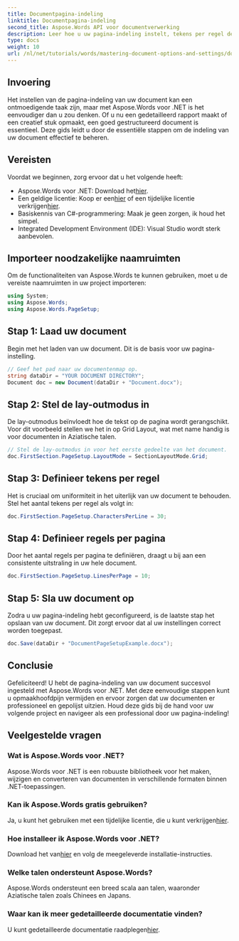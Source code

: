 ```yaml
---
title: Documentpagina-indeling
linktitle: Documentpagina-indeling
second_title: Aspose.Words API voor documentverwerking
description: Leer hoe u uw pagina-indeling instelt, tekens per regel definieert en het uiterlijk van uw document optimaliseert met eenvoudige, uitvoerbare stappen. Perfect voor ontwikkelaars op elk niveau.
type: docs
weight: 10
url: /nl/net/tutorials/words/mastering-document-options-and-settings/document-page-layout/
---
```

## Invoering

Het instellen van de pagina-indeling van uw document kan een ontmoedigende taak zijn, maar met Aspose.Words voor .NET is het eenvoudiger dan u zou denken. Of u nu een gedetailleerd rapport maakt of een creatief stuk opmaakt, een goed gestructureerd document is essentieel. Deze gids leidt u door de essentiële stappen om de indeling van uw document effectief te beheren.

## Vereisten

Voordat we beginnen, zorg ervoor dat u het volgende heeft:

-  Aspose.Words voor .NET: Download het[hier](https://releases.aspose.com/words/net/).
-  Een geldige licentie: Koop er een[hier](https://purchase.aspose.com/buy) of een tijdelijke licentie verkrijgen[hier](https://purchase.aspose.com/temporary-license/).
- Basiskennis van C#-programmering: Maak je geen zorgen, ik houd het simpel.
- Integrated Development Environment (IDE): Visual Studio wordt sterk aanbevolen.

## Importeer noodzakelijke naamruimten

Om de functionaliteiten van Aspose.Words te kunnen gebruiken, moet u de vereiste naamruimten in uw project importeren:

```csharp
using System;
using Aspose.Words;
using Aspose.Words.PageSetup;
```

## Stap 1: Laad uw document

Begin met het laden van uw document. Dit is de basis voor uw pagina-instelling.

```csharp
// Geef het pad naar uw documentenmap op.
string dataDir = "YOUR DOCUMENT DIRECTORY";
Document doc = new Document(dataDir + "Document.docx");
```

## Stap 2: Stel de lay-outmodus in

De lay-outmodus beïnvloedt hoe de tekst op de pagina wordt gerangschikt. Voor dit voorbeeld stellen we het in op Grid Layout, wat met name handig is voor documenten in Aziatische talen.

```csharp
// Stel de lay-outmodus in voor het eerste gedeelte van het document.
doc.FirstSection.PageSetup.LayoutMode = SectionLayoutMode.Grid;
```

## Stap 3: Definieer tekens per regel

Het is cruciaal om uniformiteit in het uiterlijk van uw document te behouden. Stel het aantal tekens per regel als volgt in:

```csharp
doc.FirstSection.PageSetup.CharactersPerLine = 30;
```

## Stap 4: Definieer regels per pagina

Door het aantal regels per pagina te definiëren, draagt u bij aan een consistente uitstraling in uw hele document.

```csharp
doc.FirstSection.PageSetup.LinesPerPage = 10;
```

## Stap 5: Sla uw document op

Zodra u uw pagina-indeling hebt geconfigureerd, is de laatste stap het opslaan van uw document. Dit zorgt ervoor dat al uw instellingen correct worden toegepast.

```csharp
doc.Save(dataDir + "DocumentPageSetupExample.docx");
```

## Conclusie

Gefeliciteerd! U hebt de pagina-indeling van uw document succesvol ingesteld met Aspose.Words voor .NET. Met deze eenvoudige stappen kunt u opmaakhoofdpijn vermijden en ervoor zorgen dat uw documenten er professioneel en gepolijst uitzien. Houd deze gids bij de hand voor uw volgende project en navigeer als een professional door uw pagina-indeling!

## Veelgestelde vragen

### Wat is Aspose.Words voor .NET?
Aspose.Words voor .NET is een robuuste bibliotheek voor het maken, wijzigen en converteren van documenten in verschillende formaten binnen .NET-toepassingen.

### Kan ik Aspose.Words gratis gebruiken?
 Ja, u kunt het gebruiken met een tijdelijke licentie, die u kunt verkrijgen[hier](https://purchase.aspose.com/temporary-license/).

### Hoe installeer ik Aspose.Words voor .NET?
 Download het van[hier](https://releases.aspose.com/words/net/) en volg de meegeleverde installatie-instructies.

### Welke talen ondersteunt Aspose.Words?
Aspose.Words ondersteunt een breed scala aan talen, waaronder Aziatische talen zoals Chinees en Japans.

### Waar kan ik meer gedetailleerde documentatie vinden?
 U kunt gedetailleerde documentatie raadplegen[hier](https://reference.aspose.com/words/net/).